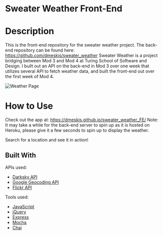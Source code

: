 # Sweater Weather Front-End

# Description
This is the front-end repository for the sweater weather project. The back-end repository can be found here: https://github.com/dmeskis/sweater_weather
Sweater Weather is a project bridging between Mod 3 and Mod 4 at Turing School of Software and Design. I built out an API on the back-end in Mod 3 over one week that utilizes several API to fetch weather data, and built the front-end out over the first week of Mod 4.

![Weather Page](https://i.imgur.com/XzqLmjp.jpg)

# How to Use
Check out the app at: https://dmeskis.github.io/sweater_weather_FE/
Note: It may take a while for the back-end server to spin up as it is hosted on Heroku, please give it a few seconds to spin up to display the weather.

Search for a location and see it in action!

## Built With

APIs used: 
* [Darksky API](https://darksky.net/dev)
* [Google Geocoding API](https://developers.google.com/maps/documentation/geocoding/start)
* [Flickr API](https://www.flickr.com/services/api/)

Tools used:

* [JavaScript](https://www.javascript.com/)
* [jQuery](https://jquery.com/)
* [Express](https://expressjs.com/)
* [Mocha](https://mochajs.org/)
* [Chai](https://chaijs.com/)

